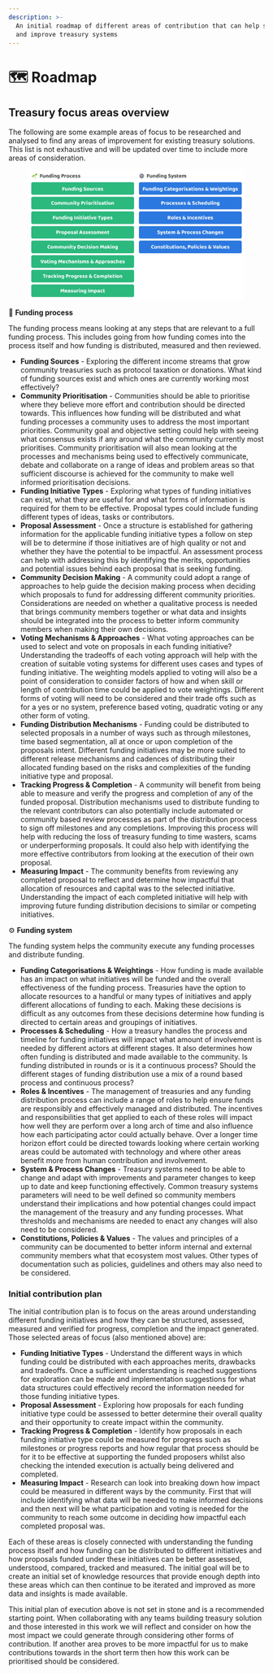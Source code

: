 ```yaml
---
description: >-
  An initial roadmap of different areas of contribution that can help support
  and improve treasury systems
---
```


# 🗺 Roadmap

## T**reasury focus areas overview**

The following are some example areas of focus to be researched and analysed to find any areas of improvement for existing treasury solutions. This list is not exhaustive and will be updated over time to include more areas of consideration.

<figure><img src=".gitbook/assets/treasury-focus-areas.jpg" alt=""><figcaption></figcaption></figure>



🌱 **Funding process**

The funding process means looking at any steps that are relevant to a full funding process. This includes going from how funding comes into the process itself and how funding is distributed, measured and then reviewed.

* **Funding Sources** - Exploring the different income streams that grow community treasuries such as protocol taxation or donations. What kind of funding sources exist and which ones are currently working most effectively?
* **Community Prioritisation** - Communities should be able to prioritise where they believe more effort and contribution should be directed towards. This influences how funding will be distributed and what funding processes a community uses to address the most important priorities. Community goal and objective setting could help with seeing what consensus exists if any around what the community currently most prioritises. Community prioritisation will also mean looking at the processes and mechanisms being used to effectively communicate, debate and collaborate on a range of ideas and problem areas so that sufficient discourse is achieved for the community to make well informed prioritisation decisions.
* **Funding Initiative Types** - Exploring what types of funding initiatives can exist, what they are useful for and what forms of information is required for them to be effective. Proposal types could include funding different types of ideas, tasks or contributors.
* **Proposal Assessment** - Once a structure is established for gathering information for the applicable funding initiative types a follow on step will be to determine if those initiatives are of high quality or not and whether they have the potential to be impactful. An assessment process can help with addressing this by identifying the merits, opportunities and potential issues behind each proposal that is seeking funding.
* **Community Decision Making** - A community could adopt a range of approaches to help guide the decision making process when deciding which proposals to fund for addressing different community priorities. Considerations are needed on whether a qualitative process is needed that brings community members together or what data and insights should be integrated into the process to better inform community members when making their own decisions.
* **Voting Mechanisms & Approaches** - What voting approaches can be used to select and vote on proposals in each funding initiative? Understanding the tradeoffs of each voting approach will help with the creation of suitable voting systems for different uses cases and types of funding initiative. The weighting models applied to voting will also be a point of consideration to consider factors of how and when skill or length of contribution time could be applied to vote weightings. Different forms of voting will need to be considered and their trade offs such as for a yes or no system, preference based voting, quadratic voting or any other form of voting.
* **Funding Distribution Mechanisms** - Funding could be distributed to selected proposals in a number of ways such as through milestones, time based segmentation, all at once or upon completion of the proposals intent. Different funding initiatives may be more suited to different release mechanisms and cadences of distributing their allocated funding based on the risks and complexities of the funding initiative type and proposal.
* **Tracking Progress & Completion** - A community will benefit from being able to measure and verify the progress and completion of any of the funded proposal. Distribution mechanisms used to distribute funding to the relevant contributors can also potentially include automated or community based review processes as part of the distribution process to sign off milestones and any completions. Improving this process will help with reducing the loss of treasury funding to time wasters, scams or underperforming proposals. It could also help with identifying the more effective contributors from looking at the execution of their own proposal.
* **Measuring Impact** - The community benefits from reviewing any completed proposal to reflect and determine how impactful that allocation of resources and capital was to the selected initiative. Understanding the impact of each completed initiative will help with improving future funding distribution decisions to similar or competing initiatives.



⚙️ **Funding system**

The funding system helps the community execute any funding processes and distribute funding.

* **Funding Categorisations & Weightings** - How funding is made available has an impact on what initiatives will be funded and the overall effectiveness of the funding process. Treasuries have the option to allocate resources to a handful or many types of initiatives and apply different allocations of funding to each. Making these decisions is difficult as any outcomes from these decisions determine how funding is directed to certain areas and groupings of initiatives.
* **Processes & Scheduling** - How a treasury handles the process and timeline for funding initiatives will impact what amount of involvement is needed by different actors at different stages. It also determines how often funding is distributed and made available to the community. Is funding distributed in rounds or is it a continuous process? Should the different stages of funding distribution use a mix of a round based process and continuous process?
* **Roles & Incentives** - The management of treasuries and any funding distribution process can include a range of roles to help ensure funds are responsibly and effectively managed and distributed. The incentives and responsibilities that get applied to each of these roles will impact how well they are perform over a long arch of time and also influence how each participating actor could actually behave. Over a longer time horizon effort could be directed towards looking where certain working areas could be automated with technology and where other areas benefit more from human contribution and involvement.
* **System & Process Changes** - Treasury systems need to be able to change and adapt with improvements and parameter changes to keep up to date and keep functioning effectively. Common treasury systems parameters will need to be well defined so community members understand their implications and how potential changes could impact the management of the treasury and any funding processes. What thresholds and mechanisms are needed to enact any changes will also need to be considered.
* **Constitutions, Policies & Values** - The values and principles of a community can be documented to better inform internal and external community members what that ecosystem most values. Other types of documentation such as policies, guidelines and others may also need to be considered.



### Initial contribution plan

The initial contribution plan is to focus on the areas around understanding different funding initiatives and how they can be structured, assessed, measured and verified for progress, completion and the impact generated. Those selected areas of focus (also mentioned above) are:

* **Funding Initiative Types** - Understand the different ways in which funding could be distributed with each approaches merits, drawbacks and tradeoffs. Once a sufficient understanding is reached suggestions for exploration can be made and implementation suggestions for what data structures could effectively record the information needed for those funding initiative types.
* **Proposal Assessment** - Exploring how proposals for each funding initiative type could be assessed to better determine their overall quality and their opportunity to create impact within the community.
* **Tracking Progress & Completion** - Identify how proposals in each funding initiative type could be measured for progress such as milestones or progress reports and how regular that process should be for it to be effective at supporting the funded proposers whilst also checking the intended execution is actually being delivered and completed.
* **Measuring Impact** - Research can look into breaking down how impact could be measured in different ways by the community. First that will include identifying what data will be needed to make informed decisions and then next will be what participation and voting is needed for the community to reach some outcome in deciding how impactful each completed proposal was.



Each of these areas is closely connected with understanding the funding process itself and how funding can be distributed to different initiatives and how proposals funded under these initiatives can be better assessed, understood, compared, tracked and measured. The initial goal will be to create an initial set of knowledge resources that provide enough depth into these areas which can then continue to be iterated and improved as more data and insights is made available.



This initial plan of execution above is not set in stone and is a recommended starting point. When collaborating with any teams building treasury solution and those interested in this work we will reflect and consider on how the most impact we could generate through considering other forms of contribution. If another area proves to be more impactful for us to make contributions towards in the short term then how this work can be prioritised should be considered.
